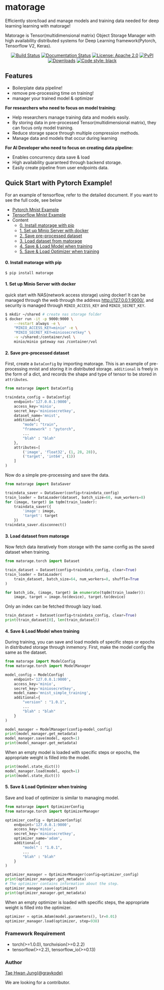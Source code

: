 # matorage

Efficiently store/load and manage models and training data needed for deep learning learning with matorage!

Matorage is Tensor(multidimensional matrix) Object Storage Manager with high availability distributed systems for
Deep Learning framework(Pytorch, Tensorflow V2, Keras).

<p align="center">
<a href="https://travis-ci.com/github/graykode/matorage"><img alt="Build Status" src="https://travis-ci.com/graykode/matorage.svg?branch=master"></a>
<a href="https://matorage.readthedocs.io/en/stable/?badge=stable"><img alt="Documentation Status" src="https://readthedocs.org/projects/matorage/badge/?version=stable"></a>
<a href="https://github.com/graykode/matorage/blob/master/LICENSE"><img alt="License: Apache 2.0" src="https://img.shields.io/badge/License-Apache%202.0-blue.svg"></a>
<a href="https://pypi.org/project/matorage/"><img alt="PyPI" src="https://img.shields.io/pypi/v/matorage"></a>
<a href="https://pepy.tech/project/matorage"><img alt="Downloads" src="https://static.pepy.tech/badge/matorage"></a>
<a href="https://github.com/psf/black"><img alt="Code style: black" src="https://img.shields.io/badge/code%20style-black-000000.svg"></a>
</p>

## Features

- Boilerplate data pipeline!
- remove pre-processing time on training!
- manager your trained model & optimizer

**For researchers who need to focus on model training**:

- Help researchers manage training data and models easily.
- By storing data in pre-processed Tensor(multidimensional matrix), they can focus only model training.
- Reduce storage space through multiple compression methods.
- Manage data and models that occur during learning

**For AI Developer who need to focus on creating data pipeline:**

- Enables concurrency data save & load
- High availability guaranteed through backend storage.
- Easily create pipeline from user endpoints data.

## Quick Start with Pytorch Example!

For an example of tensorflow, refer to the detailed document.
If you want to see the full code, see below

- [Pytorch Mnist Example](https://github.com/graykode/matorage/tree/0.1.0/examples/pytorch>)
- [Tensorflow Mnist Example](https://github.com/graykode/matorage/tree/0.1.0/examples/tensorflow>)
- Content
    - [0. Install matorage with pip](https://github.com/graykode/matorage#0-install-matorage-with-pip)
    - [1. Set up Minio Server with docker](https://github.com/graykode/matorage#1-set-up-minio-server-with-docker)
    - [2. Save pre-processed dataset](https://github.com/graykode/matorage#2-save-pre-processed-dataset)
    - [3. Load dataset from matorage](https://github.com/graykode/matorage#3-load-dataset-from-matorage)
    - [4. Save & Load Model when training](https://github.com/graykode/matorage#4-save--load-model-when-training)
    - [5. Save & Load Optimizer when training](https://github.com/graykode/matorage#5-save--load-optimizer-when-training)

#### 0. Install matorage with pip

```bash
$ pip install matorage
```


#### 1. Set up Minio Server with docker

quick start with NAS(network access storage) using docker!
It can be managed through the web through the address http://127.0.0.1:9000/, and security is managed through ``MINIO_ACCESS_KEY`` and ``MINIO_SECRET_KEY``.

```bash
$ mkdir ~/shared # create nas storage folder
$ docker run -it -p 9000:9000 \
    --restart always -e \
    "MINIO_ACCESS_KEY=minio" -e \
    "MINIO_SECRET_KEY=miniosecretkey" \
    -v ~/shared:/container/vol \
    minio/minio gateway nas /container/vol
```


#### 2. Save pre-processed dataset

First, create a ``DataConfig`` by importing matorage.
This is an example of pre-processing mnist and storing it in distributed storage.
``additional`` is freely in the form of a dict, and records the shape and type of tensor to be stored in ``attributes``.

```python
from matorage import DataConfig

traindata_config = DataConfig(
    endpoint='127.0.0.1:9000',
    access_key='minio',
    secret_key='miniosecretkey',
    dataset_name='mnist',
    additional={
        "mode": "train",
        "framework" : "pytorch",
        ...
        "blah" : "blah"
    },
    attributes=[
        ('image', 'float32', (1, 28, 28)),
        ('target', 'int64', (1))
    ]
)
```

Now do a simple pre-processing and save the data.

```python
from matorage import DataSaver

traindata_saver = DataSaver(config=traindata_config)
train_loader = DataLoader(dataset, batch_size=60, num_workers=8)
for (image, target) in tqdm(train_loader):
    traindata_saver({
        'image': image,
        'target': target
    })
traindata_saver.disconnect()
```


#### 3. Load dataset from matorage

Now fetch data iteratively from storage with the same config as the saved dataset when training.

```python
from matorage.torch import Dataset

train_dataset = Dataset(config=traindata_config, clear=True)
train_loader = DataLoader(
    train_dataset, batch_size=64, num_workers=8, shuffle=True
)

for batch_idx, (image, target) in enumerate(tqdm(train_loader)):
    image, target = image.to(device), target.to(device)
```

Only an index can be fetched through lazy load.

```python
train_dataset = Dataset(config=traindata_config, clear=True)
print(train_dataset[0], len(train_dataset))
```


#### 4. Save & Load Model when training

During training, you can save and load models of specific steps or epochs in distributed storage through inmemory.
First, make the model config the same as the dataset.

```python
from matorage import ModelConfig
from matorage.torch import ModelManager

model_config = ModelConfig(
    endpoint='127.0.0.1:9000',
    access_key='minio',
    secret_key='miniosecretkey',
    model_name='mnist_simple_training',
    additional={
        "version" : "1.0.1",
        ...
        "blah" : "blah"
    }
)

model_manager = ModelManager(config=model_config)
print(model_manager.get_metadata)
model_manager.save(model, epoch=1)
print(model_manager.get_metadata)
```

When an empty model is loaded with specific steps or epochs, the appropriate weight is filled into the model.

```python
print(model.state_dict())
model_manager.load(model, epoch=1)
print(model.state_dict())
```


#### 5. Save & Load Optimizer when training

Save and load of optimizer is similar to managing model.

```python
from matorage import OptimizerConfig
from matorage.torch import OptimizerManager

optimizer_config = OptimizerConfig(
    endpoint='127.0.0.1:9000',
    access_key='minio',
    secret_key='miniosecretkey',
    optimizer_name='adam',
    additional={
        "model" : "1.0.1",
        ...
        "blah" : "blah"
    }
)

optimizer_manager = OptimizerManager(config=optimizer_config)
print(optimizer_manager.get_metadata)
# The optimizer contains information about the step.
optimizer_manager.save(optimizer)
print(optimizer_manager.get_metadata)
```

When an empty optimizer is loaded with specific steps, the appropriate weight is filled into the optimizer.

```python
optimizer = optim.Adam(model.parameters(), lr=0.01)
optimizer_manager.load(optimizer, step=938)
```


### Framework Requirement

- torch(>=1.0.0), torchvision(>=0.2.2)
- tensorflow(>=2.2), tensorflow_io(>=0.13)

### Author

[Tae Hwan Jung(@graykode)](https://github.com/graykode/matorage>)

We are looking for a contributor.
